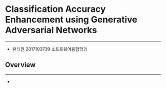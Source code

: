 # Classification Accuracy Enhancement using Generative Adversarial Networks 
---
* 유태원 2017103739 소프트웨어융합학과

## Overview
---
* 
